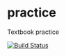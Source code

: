 # practice
Textbook practice

[![Build Status](https://travis-ci.com/prkadalb/practice.svg?branch=master)](https://travis-ci.com/prkadalb/practice)

